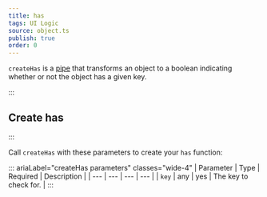 ```yaml
---
title: has
tags: UI Logic
source: object.ts
publish: true
order: 0
---
```


`createHas` is a [pipe](/docs/logic/pipes-overview) that transforms an object to a boolean indicating whether or not the object has a given key.


:::
## Create has
:::

Call `createHas` with these parameters to create your `has` function:

::: ariaLabel="createHas parameters" classes="wide-4"
| Parameter | Type | Required | Description |
| --- | --- | --- | --- |
| `key` | any | yes | The key to check for. |
:::
